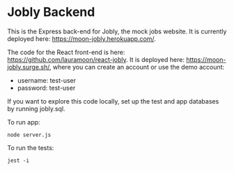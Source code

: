 # Jobly Backend

This is the Express back-end for Jobly, the mock jobs website. It is currently deployed here: https://moon-jobly.herokuapp.com/.

The code for the React front-end is here: https://github.com/lauramoon/react-jobly. It is deployed here: https://moon-jobly.surge.sh/, where you can create an account or use the demo account:

- username: test-user
- password: test-user

If you want to explore this code locally, set up the test and app databases by running jobly.sql.

To run app:

    node server.js

To run the tests:

    jest -i
